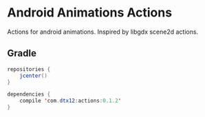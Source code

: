 # Android Animations Actions
Actions for android animations. Inspired by libgdx scene2d actions.

## Gradle
```java
repositories {
    jcenter()
}

dependencies {
    compile 'com.dtx12:actions:0.1.2'
}
```
